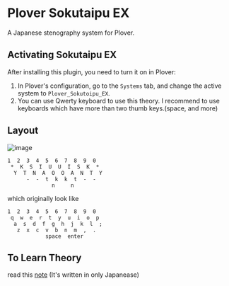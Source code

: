 # Plover Sokutaipu EX

A Japanese stenography system for Plover.

## Activating Sokutaipu EX

After installing this plugin, you need to turn it on in Plover:

1. In Plover's configuration, go to the ``Systems`` tab, and change the active system to ``Plover_Sokutoipu_EX``.
2. You can use Qwerty keyboard to use this theory.
   I recommend to use keyboards which have more than two thumb keys.(space, and more)

## Layout
![image](https://github.com/user-attachments/assets/07dc717e-bdce-487c-8426-957e1d6fbf8c)
```
1  2  3  4  5  6  7  8  9  0
 *  K  S  I  U  U  I  S  K  *
  Y  T  N  A  O  O  A  N  T  Y
      -  -  t  k  k  t  -  -
              n     n             
```
which originally look like
```
1  2  3  4  5  6  7  8  9  0
 q  w  e  r  t  y  u  i  o  p 
  a  s  d  f  g  h  j  k  l  ;
   z  x  c  v  b  n  m  ,  .  
            space  enter   
```
## To Learn Theory

read this [note](https://note.com/jeebis_keyboard/n/ndb99792d80e9)
(It's written in only Japanease)
